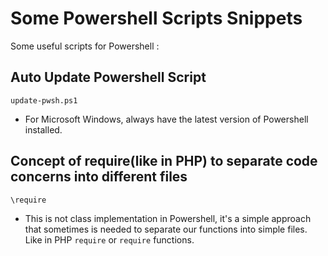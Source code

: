 # Some Powershell Scripts Snippets
Some useful scripts for Powershell :

## Auto Update Powershell Script
`update-pwsh.ps1`
- For Microsoft Windows, always have the latest version of Powershell installed.

## Concept of require(like in PHP) to separate code concerns into different files
`\require`
- This is not class implementation in Powershell, it's a simple approach that sometimes is needed to separate our functions into simple files. Like in PHP `require` or `require` functions.
